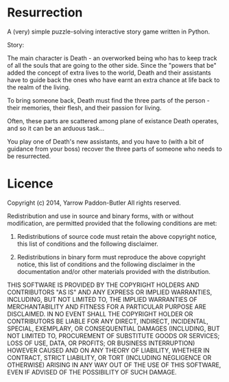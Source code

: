 Resurrection
============

A (very) simple puzzle-solving interactive story game written in Python.

Story:

The main character is Death - an overworked being who has to keep track of all the souls that are going to the other side. Since the "powers that be" added the concept of extra lives to the world, Death and their assistants have to guide back the ones who have earnt an extra chance at life back to the realm of the living.

To bring someone back, Death must find the three parts of the person - their memories, their flesh, and their passion for living.

Often, these parts are scattered among plane of existance Death operates, and so it can be an arduous task...

You play one of Death's new assistants, and you have to (with a bit of guidance from your boss) recover the three parts of someone who needs to be resurrected.

Licence 
=======

Copyright (c) 2014, Yarrow Paddon-Butler
All rights reserved.

Redistribution and use in source and binary forms, with or without modification, are permitted provided that the following conditions are met:

1. Redistributions of source code must retain the above copyright notice, this list of conditions and the following disclaimer.

2. Redistributions in binary form must reproduce the above copyright notice, this list of conditions and the following disclaimer in the documentation and/or other materials provided with the distribution.

THIS SOFTWARE IS PROVIDED BY THE COPYRIGHT HOLDERS AND CONTRIBUTORS "AS IS" AND ANY EXPRESS OR IMPLIED WARRANTIES, INCLUDING, BUT NOT LIMITED TO, THE IMPLIED WARRANTIES OF MERCHANTABILITY AND FITNESS FOR A PARTICULAR PURPOSE ARE DISCLAIMED. IN NO EVENT SHALL THE COPYRIGHT HOLDER OR CONTRIBUTORS BE LIABLE FOR ANY DIRECT, INDIRECT, INCIDENTAL, SPECIAL, EXEMPLARY, OR CONSEQUENTIAL DAMAGES (INCLUDING, BUT NOT LIMITED TO, PROCUREMENT OF SUBSTITUTE GOODS OR SERVICES; LOSS OF USE, DATA, OR PROFITS; OR BUSINESS INTERRUPTION) HOWEVER CAUSED AND ON ANY THEORY OF LIABILITY, WHETHER IN CONTRACT, STRICT LIABILITY, OR TORT (INCLUDING NEGLIGENCE OR OTHERWISE) ARISING IN ANY WAY OUT OF THE USE OF THIS SOFTWARE, EVEN IF ADVISED OF THE POSSIBILITY OF SUCH DAMAGE.
